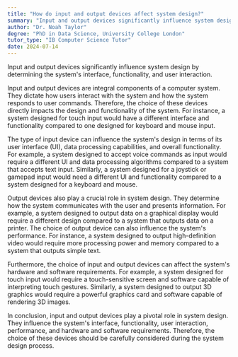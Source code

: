 ```yaml
---
title: "How do input and output devices affect system design?"
summary: "Input and output devices significantly influence system design by determining the system's interface, functionality, and user interaction."
author: "Dr. Noah Taylor"
degree: "PhD in Data Science, University College London"
tutor_type: "IB Computer Science Tutor"
date: 2024-07-14
---
```


Input and output devices significantly influence system design by determining the system's interface, functionality, and user interaction.

Input and output devices are integral components of a computer system. They dictate how users interact with the system and how the system responds to user commands. Therefore, the choice of these devices directly impacts the design and functionality of the system. For instance, a system designed for touch input would have a different interface and functionality compared to one designed for keyboard and mouse input.

The type of input device can influence the system's design in terms of its user interface (UI), data processing capabilities, and overall functionality. For example, a system designed to accept voice commands as input would require a different UI and data processing algorithms compared to a system that accepts text input. Similarly, a system designed for a joystick or gamepad input would need a different UI and functionality compared to a system designed for a keyboard and mouse.

Output devices also play a crucial role in system design. They determine how the system communicates with the user and presents information. For example, a system designed to output data on a graphical display would require a different design compared to a system that outputs data on a printer. The choice of output device can also influence the system's performance. For instance, a system designed to output high-definition video would require more processing power and memory compared to a system that outputs simple text.

Furthermore, the choice of input and output devices can affect the system's hardware and software requirements. For example, a system designed for touch input would require a touch-sensitive screen and software capable of interpreting touch gestures. Similarly, a system designed to output 3D graphics would require a powerful graphics card and software capable of rendering 3D images.

In conclusion, input and output devices play a pivotal role in system design. They influence the system's interface, functionality, user interaction, performance, and hardware and software requirements. Therefore, the choice of these devices should be carefully considered during the system design process.
    